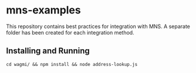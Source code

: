 # mns-examples
This repository contains best practices for integration with MNS. A separate folder has been created for each integration method.


## Installing and Running 

```shell
cd wagmi/ && npm install && node address-lookup.js
```
